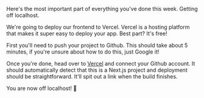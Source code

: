 Here's the most important part of everything you've done this week. Getting off localhost. 

We're going to deploy our frontend to Vercel. Vercel is a hosting platform that makes it super easy to deploy your app. Best part? It's free!

First you'll need to push your project to Github. This should take about 5 minutes, if you're unsure about how to do this, just Google it!

Once you're done, head over to [Vercel](https://vercel.com/) and connect your Github account. It should automatically detect that this is a Next.js project and deployment should be straightforward. It'll spit out a link when the build finishes.

You are now off localhost! 🎉
